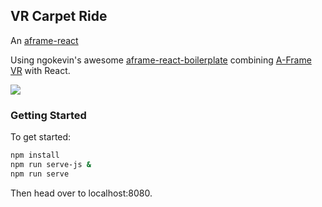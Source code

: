 ## VR Carpet Ride

An [aframe-react](https://github.com/alexoviedo999/vr-carpet-ride.git)

Using ngokevin's awesome [aframe-react-boilerplate](https://github.com/ngokevin/aframe-react)  combining [A-Frame VR](https://aframe.io) with React.

![](https://cloud.githubusercontent.com/assets/674727/11852092/08f52994-a3eb-11e5-86e1-e7b55bbad02b.png)

### Getting Started

To get started:

```bash
npm install
npm run serve-js &
npm run serve
```

Then head over to localhost:8080.
